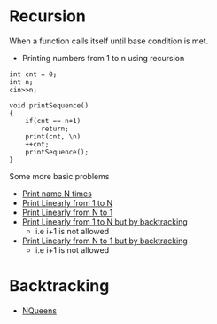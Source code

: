 # **Recursion**
When a function calls itself until base condition is met. 

- Printing numbers from 1 to n using recursion

```
int cnt = 0;
int n;
cin>>n;

void printSequence()
{
    if(cnt == n+1)
        return;
    print(cnt, \n)
    ++cnt;
    printSequence();
}

```  

Some more basic problems
- [Print name N times](Basic_Problems/print_name_N_times.cpp)
- [Print Linearly from 1 to N](Basic_Problems/print_1_to_N.cpp)
- [Print Linearly from N to 1](Basic_Problems/print_N_to_1.cpp)
- [Print Linearly from 1 to N but by backtracking](Basic_Problems/print_1_to_N_backtrack.cpp)
    - i.e i+1 is not allowed
- [Print Linearly from N to 1 but by backtracking](Basic_Problems/print_N_to_1_backtrack.cpp)
    - i.e i+1 is not allowed



# **Backtracking**


- [NQueens](NQueens/)